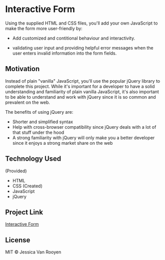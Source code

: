 # Interactive Form

Using the supplied HTML and CSS files, you'll add your own JavaScript to make the form more user-friendly by:

- Add customized and contitional behaviour and interactivity. 

- validating user input and providing helpful error messages when the user enters invalid information into the form fields. 

## Motivation
Instead of plain "vanilla" JavaScript, you'll use the popular jQuery library to complete this project. While it's important for a developer to have a solid understanding and familiarity of plain vanilla JavaScript, it's also important to be able to understand and work with jQuery since it is so common and prevalent on the web.

The benefits of using jQuery are:

- Shorter and simplified syntax
- Help with cross-browser compatibility since jQuery deals with a lot of that stuff under the hood
- A strong familiarity with jQuery will only make you a better developer since it enjoys a strong market share on the web

## Technology Used
(Provided)
- HTML
- CSS
(Created)
- JavaScript
- jQuery

## Project Link
[Interactive Form](https://jessicavrooyen.github.io/interactive-form/)

## License
MIT © Jessica Van Rooyen